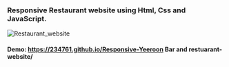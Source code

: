 ### Responsive Restaurant website using Html, Css and JavaScript.

![Restaurant_website](https://github.com/234761/Responsive-restaurant-website/blob/master/restaurant-webpage.jpg)


#### Demo: https://234761.github.io/Responsive-Yeeroon Bar and restuarant-website/




